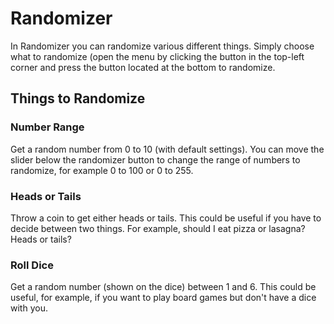 # Randomizer

In Randomizer you can randomize various different things. Simply choose what to randomize (open the menu by clicking the button in the top-left corner and press the button located at the bottom to randomize.

## Things to Randomize

### Number Range

Get a random number from 0 to 10 (with default settings). You can move the slider below the randomizer button to change the range of numbers to randomize, for example 0 to 100 or 0 to 255.

### Heads or Tails

Throw a coin to get either heads or tails. This could be useful if you have to decide between two things. For example, should I eat pizza or lasagna? Heads or tails?

### Roll Dice

Get a random number (shown on the dice) between 1 and 6. This could be useful, for example, if you want to play board games but don't have a dice with you.
